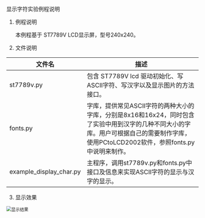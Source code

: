 显示字符实验例程说明

1. 例程说明

   本例程基于 ST7789V LCD显示屏，型号240x240。

2. 文件说明

| 文件名                  | 描述                                                         |
| ----------------------- | ------------------------------------------------------------ |
| st7789v.py              | 包含 ST7789V lcd 驱动初始化、写ASCII字符、写汉字以及显示图片的方法接口。 |
| fonts.py                | 字库，提供常见ASCII字符的两种大小的字库，分别是8x16和16x24，同时包含了实验中用到汉字的几种不同大小的字库。用户可根据自己的需要制作字库，使用PCtoLCD2002软件，参照fonts.py中说明来制作。 |
| example_display_char.py | 主程序，调用st7789v.py和fonts.py中接口及信息来实现ASCII字符的显示与汉字的显示。 |

3. 显示效果

<img src="H:\工作\项目\Quecpython\任务\小实验文档编写-20200105\ST7789V\例程\显示字符\显示结果.jpg" alt="显示结果" style="zoom:80%;" />